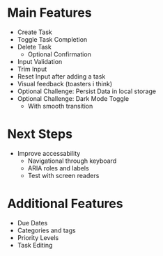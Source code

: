 # Main Features
- Create Task
- Toggle Task Completion
- Delete Task
    - Optional Confirmation
- Input Validation
- Trim Input
- Reset Input after adding a task
- Visual feedback (toasters i think)
- Optional Challenge: Persist Data in local storage
- Optional Challenge: Dark Mode Toggle
    - With smooth transition

# Next Steps
- Improve accessability
    - Navigational through keyboard
    - ARIA roles and labels
    - Test with screen readers

# Additional Features
- Due Dates
- Categories and tags
- Priority Levels
- Task Editing